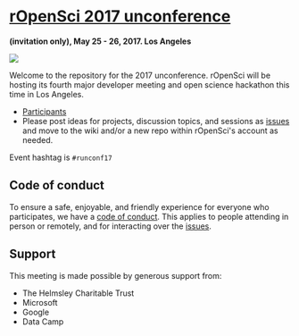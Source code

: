 # [rOpenSci 2017 unconference](http://unconf17.ropensci.org/)
__(invitation only), May 25 - 26, 2017. Los Angeles__

![](http://unconf17.ropensci.org/images/LA.png)

Welcome to the repository for the 2017 unconference.  rOpenSci will be hosting its fourth major developer meeting and open science hackathon this time in Los Angeles.

* [Participants](http://unconf17.ropensci.org/#participants)  
* Please post ideas for projects, discussion topics, and sessions as [issues](https://github.com/ropensci/unconf17/issues/) and move to the wiki and/or a new repo within rOpenSci's account as needed.

Event hashtag is `#runconf17`

## Code of conduct

To ensure a safe, enjoyable, and friendly experience for everyone who participates, we have a [code of conduct](http://unconf17.ropensci.org/coc).  This applies to people attending in person or remotely, and for interacting over the [issues](https://github.com/ropensci/unconf17/issues/).

## Support  
This meeting is made possible by generous support from:

- The Helmsley Charitable Trust
- Microsoft
- Google
- Data Camp

